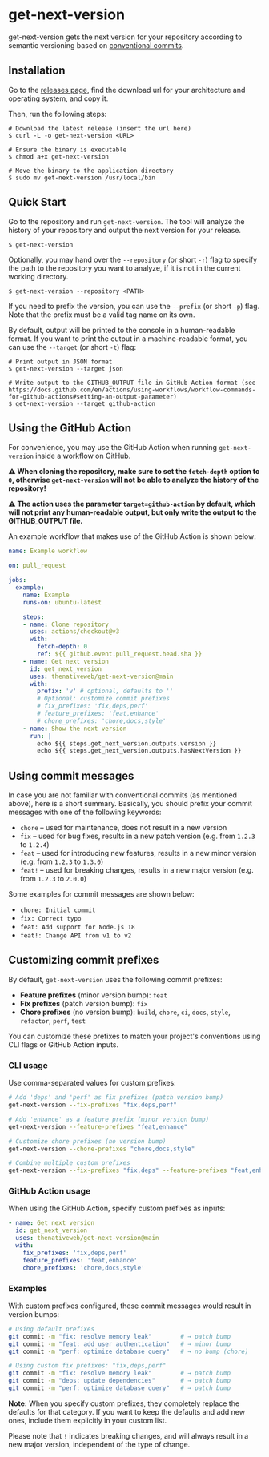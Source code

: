 # get-next-version

get-next-version gets the next version for your repository according to semantic versioning based on [conventional commits](https://www.conventionalcommits.org/en/v1.0.0/#specification).

## Installation

Go to the [releases page](https://github.com/thenativeweb/get-next-version/releases), find the download url for your architecture and operating system, and copy it.

Then, run the following steps:

```shell
# Download the latest release (insert the url here)
$ curl -L -o get-next-version <URL>

# Ensure the binary is executable
$ chmod a+x get-next-version

# Move the binary to the application directory
$ sudo mv get-next-version /usr/local/bin
```

## Quick Start

Go to the repository and run `get-next-version`. The tool will analyze the history of your repository and output the next version for your release.

```shell
$ get-next-version
```

Optionally, you may hand over the `--repository` (or short `-r`) flag to specify the path to the repository you want to analyze, if it is not in the current working directory.

```shell
$ get-next-version --repository <PATH>
```

If you need to prefix the version, you can use the `--prefix` (or short `-p`) flag. Note that the prefix must be a valid tag name on its own.

By default, output will be printed to the console in a human-readable format. If you want to print the output in a machine-readable format, you can use the `--target` (or short `-t`) flag:

```shell
# Print output in JSON format
$ get-next-version --target json

# Write output to the GITHUB_OUTPUT file in GitHub Action format (see https://docs.github.com/en/actions/using-workflows/workflow-commands-for-github-actions#setting-an-output-parameter)
$ get-next-version --target github-action
```

## Using the GitHub Action

For convenience, you may use the GitHub Action when running `get-next-version` inside a workflow on GitHub.

**⚠️ When cloning the repository, make sure to set the `fetch-depth` option to `0`, otherwise `get-next-version` will not be able to analyze the history of the repository!**

**⚠️ The action uses the parameter `target=github-action` by default, which will not print any human-readable output, but only write the output to the GITHUB_OUTPUT file.**

An example workflow that makes use of the GitHub Action is shown below:

```yaml
name: Example workflow

on: pull_request

jobs:
  example:
    name: Example
    runs-on: ubuntu-latest

    steps:
    - name: Clone repository
      uses: actions/checkout@v3
      with:
        fetch-depth: 0
        ref: ${{ github.event.pull_request.head.sha }}
    - name: Get next version
      id: get_next_version
      uses: thenativeweb/get-next-version@main
      with:
        prefix: 'v' # optional, defaults to ''
        # Optional: customize commit prefixes
        # fix_prefixes: 'fix,deps,perf'
        # feature_prefixes: 'feat,enhance'  
        # chore_prefixes: 'chore,docs,style'
    - name: Show the next version
      run: |
        echo ${{ steps.get_next_version.outputs.version }}
        echo ${{ steps.get_next_version.outputs.hasNextVersion }}
```

## Using commit messages

In case you are not familiar with conventional commits (as mentioned above), here is a short summary. Basically, you should prefix your commit messages with one of the following keywords:

- `chore` – used for maintenance, does not result in a new version
- `fix` – used for bug fixes, results in a new patch version (e.g. from `1.2.3` to `1.2.4`)
- `feat` – used for introducing new features, results in a new minor version (e.g. from `1.2.3` to `1.3.0`)
- `feat!` – used for breaking changes, results in a new major version (e.g. from `1.2.3` to `2.0.0`)

Some examples for commit messages are shown below:

- `chore: Initial commit`
- `fix: Correct typo`
- `feat: Add support for Node.js 18`
- `feat!: Change API from v1 to v2`

## Customizing commit prefixes

By default, `get-next-version` uses the following commit prefixes:

- **Feature prefixes** (minor version bump): `feat`
- **Fix prefixes** (patch version bump): `fix`
- **Chore prefixes** (no version bump): `build`, `chore`, `ci`, `docs`, `style`, `refactor`, `perf`, `test`

You can customize these prefixes to match your project's conventions using CLI flags or GitHub Action inputs.

### CLI usage

Use comma-separated values for custom prefixes:

```bash
# Add 'deps' and 'perf' as fix prefixes (patch version bump)
get-next-version --fix-prefixes "fix,deps,perf"

# Add 'enhance' as a feature prefix (minor version bump)  
get-next-version --feature-prefixes "feat,enhance"

# Customize chore prefixes (no version bump)
get-next-version --chore-prefixes "chore,docs,style"

# Combine multiple custom prefixes
get-next-version --fix-prefixes "fix,deps" --feature-prefixes "feat,enhance"
```

### GitHub Action usage

When using the GitHub Action, specify custom prefixes as inputs:

```yaml
- name: Get next version
  id: get_next_version
  uses: thenativeweb/get-next-version@main
  with:
    fix_prefixes: 'fix,deps,perf'
    feature_prefixes: 'feat,enhance'
    chore_prefixes: 'chore,docs,style'
```

### Examples

With custom prefixes configured, these commit messages would result in version bumps:

```bash
# Using default prefixes
git commit -m "fix: resolve memory leak"        # → patch bump
git commit -m "feat: add user authentication"   # → minor bump
git commit -m "perf: optimize database query"   # → no bump (chore)

# Using custom fix prefixes: "fix,deps,perf"  
git commit -m "fix: resolve memory leak"        # → patch bump
git commit -m "deps: update dependencies"       # → patch bump
git commit -m "perf: optimize database query"   # → patch bump
```

**Note:** When you specify custom prefixes, they completely replace the defaults for that category. If you want to keep the defaults and add new ones, include them explicitly in your custom list.

Please note that `!` indicates breaking changes, and will always result in a new major version, independent of the type of change.
